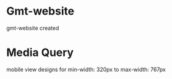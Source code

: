 # Gmt-website
gmt-website created 

# Media Query
mobile view designs for min-width: 320px to max-width: 767px


